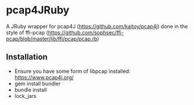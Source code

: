 # pcap4JRuby
A JRuby wrapper for pcap4J (https://github.com/kaitoy/pcap4j) done in the style of ffi-pcap (https://github.com/sophsec/ffi-pcap/blob/master/lib/ffi/pcap/pcap.rb)

## Installation
- Ensure you have some form of libpcap installed: https://www.pcap4j.org/
- gem install bundler
- bundle install
- lock_jars


